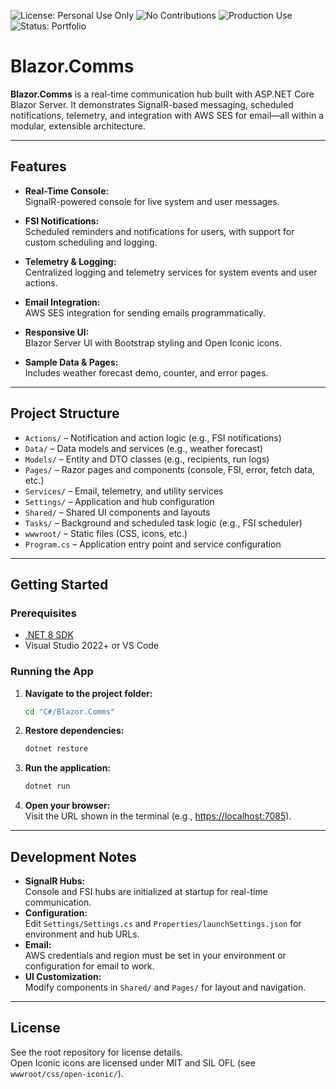 ![License: Personal Use Only](https://img.shields.io/badge/license-personal--use--only-blue.svg)
![No Contributions](https://img.shields.io/badge/contributions-closed-red.svg)
![Production Use](https://img.shields.io/badge/production%20use-not%20authorized-lightgrey.svg)
![Status: Portfolio](https://img.shields.io/badge/status-portfolio-brightgreen.svg)

# Blazor.Comms

**Blazor.Comms** is a real-time communication hub built with ASP.NET Core Blazor Server. It demonstrates SignalR-based messaging, scheduled notifications, telemetry, and integration with AWS SES for email—all within a modular, extensible architecture.

---

## Features

- **Real-Time Console:**  
  SignalR-powered console for live system and user messages.

- **FSI Notifications:**  
  Scheduled reminders and notifications for users, with support for custom scheduling and logging.

- **Telemetry & Logging:**  
  Centralized logging and telemetry services for system events and user actions.

- **Email Integration:**  
  AWS SES integration for sending emails programmatically.

- **Responsive UI:**  
  Blazor Server UI with Bootstrap styling and Open Iconic icons.

- **Sample Data & Pages:**  
  Includes weather forecast demo, counter, and error pages.

---

## Project Structure

- `Actions/` – Notification and action logic (e.g., FSI notifications)
- `Data/` – Data models and services (e.g., weather forecast)
- `Models/` – Entity and DTO classes (e.g., recipients, run logs)
- `Pages/` – Razor pages and components (console, FSI, error, fetch data, etc.)
- `Services/` – Email, telemetry, and utility services
- `Settings/` – Application and hub configuration
- `Shared/` – Shared UI components and layouts
- `Tasks/` – Background and scheduled task logic (e.g., FSI scheduler)
- `wwwroot/` – Static files (CSS, icons, etc.)
- `Program.cs` – Application entry point and service configuration

---

## Getting Started

### Prerequisites

- [.NET 8 SDK](https://dotnet.microsoft.com/download)
- Visual Studio 2022+ or VS Code

### Running the App

1. **Navigate to the project folder:**

   ```sh
   cd "C#/Blazor.Comms"
   ```

2. **Restore dependencies:**

   ```sh
   dotnet restore
   ```

3. **Run the application:**

   ```sh
   dotnet run
   ```

4. **Open your browser:**  
   Visit the URL shown in the terminal (e.g., [https://localhost:7085](https://localhost:7085)).

---

## Development Notes

- **SignalR Hubs:**  
  Console and FSI hubs are initialized at startup for real-time communication.
- **Configuration:**  
  Edit `Settings/Settings.cs` and `Properties/launchSettings.json` for environment and hub URLs.
- **Email:**  
  AWS credentials and region must be set in your environment or configuration for email to work.
- **UI Customization:**  
  Modify components in `Shared/` and `Pages/` for layout and navigation.

---

## License

See the root repository for license details.  
Open Iconic icons are licensed under MIT and SIL OFL (see `wwwroot/css/open-iconic/`).
